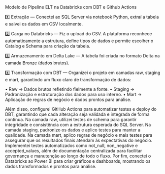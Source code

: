 Modelo de Pipeline ELT na Databricks com DBT e Github Actions


1️⃣ Extração — Conectei ao SQL Server via notebook Python, extraí a tabela e salvei os dados em CSV localmente.

2️⃣ Carga no Databricks — Fiz o upload do CSV. A plataforma reconhece automaticamente a estrutura, define tipos de dados e permite escolher o Catalog e Schema para criação da tabela.

3️⃣ Armazenamento em Delta Lake — A tabela foi criada no formato Delta na camada Bronze (dados brutos).

4️⃣ Transformação com DBT — Organizei o projeto em camadas raw, staging e mart, garantindo um fluxo claro de transformação de dados:

• Raw → Dados brutos refletindo fielmente a fonte.
• Staging → Padronização e estruturação dos dados para uso interno.
• Mart → Aplicação de regras de negócio e dados prontos para análise.

Além disso, configurei GitHub Actions para automatizar testes e deploy do DBT, garantindo que cada alteração seja validada e integrada de forma contínua.
Na camada raw, utilizei testes de schema para garantir integridade e consistência com a estrutura esperada do SQL Server.
Na camada staging, padronizo os dados e aplico testes para manter a qualidade.
Na camada mart, aplico regras de negócio e mais testes para assegurar que os resultados finais atendam às expectativas do negócio.
Implementei testes automatizados como not_null, non_negative e accepted_values, além de documentação centralizada para facilitar governança e manutenção ao longo de todo o fluxo.
Por fim, conectei o Databricks ao Power BI para criar gráficos e dashboards, mostrando os dados transformados e prontos para análise.



